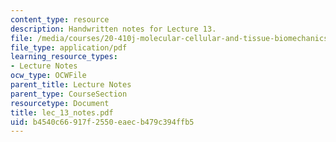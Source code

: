 ```yaml
---
content_type: resource
description: Handwritten notes for Lecture 13.
file: /media/courses/20-410j-molecular-cellular-and-tissue-biomechanics-be-410j-spring-2003/b4540c66917f2550eaecb479c394ffb5_lec_13_notes.pdf
file_type: application/pdf
learning_resource_types:
- Lecture Notes
ocw_type: OCWFile
parent_title: Lecture Notes
parent_type: CourseSection
resourcetype: Document
title: lec_13_notes.pdf
uid: b4540c66-917f-2550-eaec-b479c394ffb5
---
```

